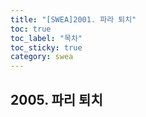 ```yaml
---
title: "[SWEA]2001. 파라 퇴치"
toc: true
toc_label: "목차"
toc_sticky: true
category: swea
---
```


## 2005. 파리 퇴치

